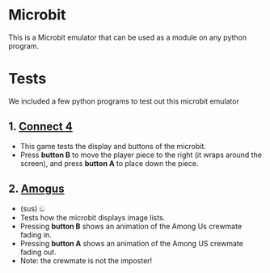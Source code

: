 # Microbit

This is a Microbit emulator that can be used as a module on any python program.

# Tests
We included a few python programs to test out this microbit emulator
## 1. [Connect 4](Tests/connect4.py)
- This game tests the display and buttons of the microbit.
- Press **button B** to move the player piece to the right (it wraps around the screen), and press **button A** to place down the piece.
## 2. [Amogus](Tests/amogus.py)
- (sus) ඞ
- Tests how the microbit displays image lists.
- Pressing **button B** shows an animation of the Among Us crewmate fading in.
- Pressing **button A** shows an animation of the Among US crewmate fading out.
- Note: the crewmate is not the imposter!